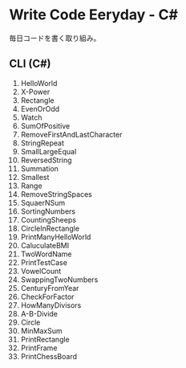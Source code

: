 # Write Code Eeryday - C#
毎日コードを書く取り組み。

## CLI (C#)
1. HelloWorld
2. X-Power
3. Rectangle
4. EvenOrOdd
5. Watch
6. SumOfPositive
7. RemoveFirstAndLastCharacter
8. StringRepeat
9. SmallLargeEqual
10. ReversedString
11. Summation
12. Smallest
13. Range
14. RemoveStringSpaces
15. SquaerNSum
16. SortingNumbers
17. CountingSheeps
18. CircleInRectangle
19. PrintManyHelloWorld
20. CaluculateBMI
21. TwoWordName
22. PrintTestCase
23. VowelCount
24. SwappingTwoNumbers
25. CenturyFromYear
26. CheckForFactor
27. HowManyDivisors
28. A-B-Divide
29. Circle
30. MinMaxSum
31. PrintRectangle
32. PrintFrame
33. PrintChessBoard